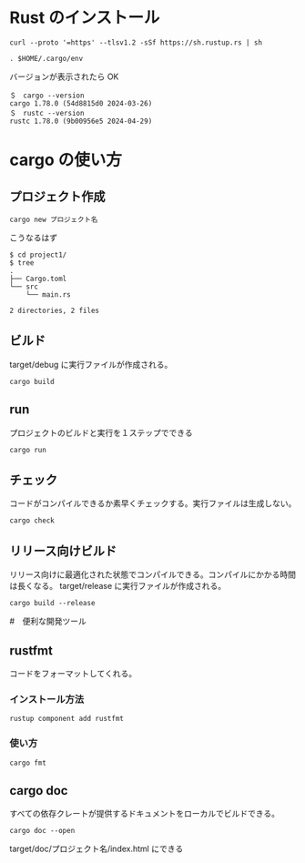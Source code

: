 # Rust のインストール

```
curl --proto '=https' --tlsv1.2 -sSf https://sh.rustup.rs | sh
```

```
. $HOME/.cargo/env
```

バージョンが表示されたら OK

```
＄　cargo --version
cargo 1.78.0 (54d8815d0 2024-03-26)
＄　rustc --version
rustc 1.78.0 (9b00956e5 2024-04-29)
```

# cargo の使い方

## プロジェクト作成

```
cargo new プロジェクト名
```

こうなるはず

```
$ cd project1/
$ tree
.
├── Cargo.toml
└── src
    └── main.rs

2 directories, 2 files
```

## ビルド

target/debug に実行ファイルが作成される。

```
cargo build
```

## run

プロジェクトのビルドと実行を１ステップでできる

```
cargo run
```

## チェック

コードがコンパイルできるか素早くチェックする。実行ファイルは生成しない。

```
cargo check
```

## リリース向けビルド

リリース向けに最適化された状態でコンパイルできる。コンパイルにかかる時間は長くなる。
target/release に実行ファイルが作成される。

```
cargo build --release
```

#　便利な開発ツール

## rustfmt

コードをフォーマットしてくれる。

### インストール方法

```
rustup component add rustfmt
```

### 使い方

```
cargo fmt
```

## cargo doc

すべての依存クレートが提供するドキュメントをローカルでビルドできる。

```
cargo doc --open
```

target/doc/プロジェクト名/index.html にできる

